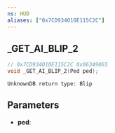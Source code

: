 ```yaml
---
ns: HUD
aliases: ["0x7CD934010E115C2C"]
---
```

## _GET_AI_BLIP_2

```c
// 0x7CD934010E115C2C 0x06349065
void _GET_AI_BLIP_2(Ped ped);
```

```
UnknownDB return type: Blip
```

## Parameters
* **ped**:

